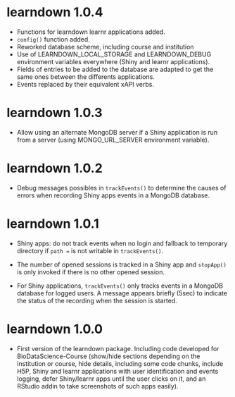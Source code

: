 # learndown 1.0.4

- Functions for learndown learnr applications added.
- `config()` function added.
- Reworked database scheme, including course and institution
- Use of LEARNDOWN_LOCAL_STORAGE and LEARNDOWN_DEBUG environment variables
everywhere (Shiny and learnr applications).
- Fields of entries to be added to the database are adapted to get the same ones
between the differents applications.
- Events replaced by their equivalent xAPI verbs.

# learndown 1.0.3

- Allow using an alternate MongoDB server if a Shiny application is run from a
server (using MONGO_URL_SERVER environment variable).

# learndown 1.0.2

- Debug messages possibles in `trackEvents()` to determine the causes of errors
when recording Shiny apps events in a MongoDB database.

# learndown 1.0.1

- Shiny apps: do not track events when no login and fallback to temporary
directory if `path =` is not writable in `trackEvents()`.

- The number of opened sessions is tracked in a Shiny app and `stopApp()` is
only invoked if there is no other opened session.

- For Shiny applications, `trackEvents()` only tracks events in a MongoDB
database for logged users. A message appears briefly (5sec) to indicate the
status of the recording when the session is started.

# learndown 1.0.0

- First version of the learndown package. Including code developed for
BioDataScience-Course (show/hide sections depending on the institution or
course, hide details, including some code chunks, include H5P, Shiny and learnr
applications with user identification and events logging, defer Shiny/learnr 
apps until the user clicks on it, and an RStudio addin to take screenshots of
such apps easily).
